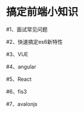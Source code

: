 # 搞定前端小知识<br>

#1、面试常见问题<br>

#2、快速搞定es6新特性<br>

#3、VUE<br>

#4、angular<br>

#5、React<br>

#6、fis3<br>

#7、avalonjs<br>

